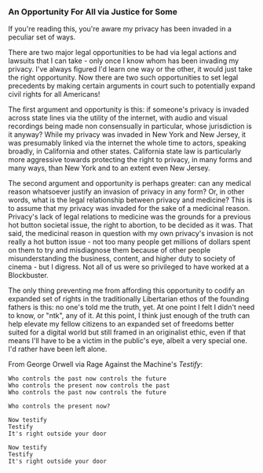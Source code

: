### An Opportunity For All via Justice for Some

If you're reading this, you're aware my privacy has been invaded in a peculiar set of ways.

There are two major legal opportunities to be had via legal actions and lawsuits that I can take - only once I know whom has been invading my privacy. I've always figured I'd learn one way or the other, it would just take the right opportunity. Now there are two such opportunities to set legal precedents by making certain arguments in court such to potentially expand civil rights for all Americans!

The first argument and opportunity is this: if someone's privacy is invaded across state lines via the utility of the internet, with audio and visual recordings being made non consensually in particular, whose jurisdiction is it anyway? While my privacy was invaded in New York and New Jersey, it was presumably linked via the internet the whole time to actors, speaking broadly, in California and other states. California state law is particularly more aggressive towards protecting the right to privacy, in many forms and many ways, than New York and to an extent even New Jersey.

The second argument and opportunity is perhaps greater: can any medical reason whatsoever justify an invasion of privacy in any form? Or, in other words, what is the legal relationship between privacy and medicine? This is to assume that my privacy was invaded for the sake of a medicinal reason. Privacy's lack of legal relations to medicine was the grounds for a previous hot button societal issue, the right to abortion, to be decided as it was. That said, the medicinal reason in question with my own privacy's invasion is not really a hot button issue - not too many people get millions of dollars spent on them to try and misdiagnose them because of other people misunderstanding the business, content, and higher duty to society of cinema - but I digress. Not all of us were so privileged to have worked at a Blockbuster.

The only thing preventing me from affording this opportunity to codify an expanded set of rights in the traditionally Libertarian ethos of the founding fathers is this: no one's told me the truth, yet. At one point I felt I didn't need to know, or "ntk", any of it. At this point, I think just enough of the truth can help elevate my fellow citizens to an expanded set of freedoms better suited for a digital world but still framed in an originalist ethic, even if that means I'll have to be a victim in the public's eye, albeit a very special one. I'd rather have been left alone.

From George Orwell via Rage Against the Machine's _Testify_:

```
Who controls the past now controls the future
Who controls the present now controls the past
Who controls the past now controls the future

Who controls the present now?

Now testify
Testify
It's right outside your door

Now testify
Testify
It's right outside your door
```
